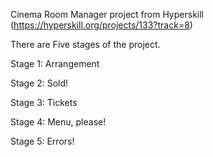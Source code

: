 Cinema Room Manager project from Hyperskill (https://hyperskill.org/projects/133?track=8)

There are Five stages of the project.

 Stage 1: Arrangement
 
 Stage 2: Sold!
 
 Stage 3: Tickets
 
 Stage 4: Menu, please!
 
 Stage 5: Errors!

